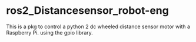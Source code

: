 # ros2_Distancesensor_robot-eng

This is a pkg to control a python 2 dc wheeled distance sensor motor with a Raspberry Pi. using the gpio library.
